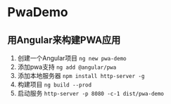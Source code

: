 # PwaDemo

## 用Angular来构建PWA应用

1. 创建一个Angular项目   `ng new pwa-demo`
2. 添加pwa支持 `ng add @angular/pwa`
3. 添加本地服务器 `npm install http-server -g`
4. 构建项目 `ng build --prod`
5. 启动服务 `http-server -p 8080 -c-1 dist/pwa-demo` 
